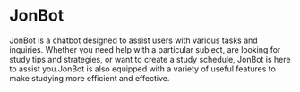 # JonBot
JonBot is a chatbot designed to assist users with various tasks and inquiries. Whether you need help with a particular subject, are looking for study tips and strategies, or want to create a study schedule, JonBot is here to assist you.JonBot is also equipped with a variety of useful features to make studying more efficient and effective.

